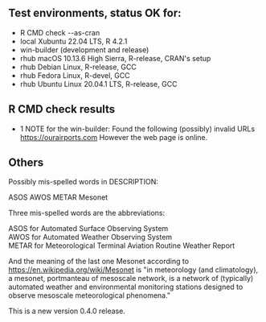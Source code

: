 ## Test environments, status OK for:
* R CMD check --as-cran
* local Xubuntu 22.04 LTS, R 4.2.1
* win-builder (development and release)
* rhub macOS 10.13.6 High Sierra, R-release, CRAN's setup
* rhub Debian Linux, R-release, GCC 
* rhub Fedora Linux, R-devel, GCC
* rhub Ubuntu Linux 20.04.1 LTS, R-release, GCC

## R CMD check results
* 1 NOTE for the win-builder: Found the following (possibly) invalid URLs https://ourairports.com However the web page is online.

## Others

Possibly mis-spelled words in DESCRIPTION:  
  
  ASOS
  AWOS
  METAR
  Mesonet

Three mis-spelled words are the abbreviations:  

ASOS for Automated Surface Observing System  
AWOS for Automated Weather Observing System  
METAR for Meteorological Terminal Aviation Routine Weather Report  
  
And the meaning of the last one Mesonet according to
<https://en.wikipedia.org/wiki/Mesonet> is "in meteorology (and
climatology), a mesonet, portmanteau of mesoscale network, is a network
of (typically) automated weather and environmental monitoring stations
designed to observe mesoscale meteorological phenomena."  

This is a new version 0.4.0 release.


